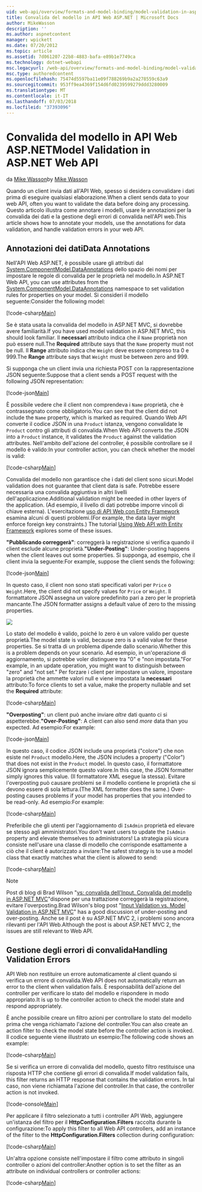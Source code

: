 ```yaml
---
uid: web-api/overview/formats-and-model-binding/model-validation-in-aspnet-web-api
title: Convalida del modello in API Web ASP.NET | Microsoft Docs
author: MikeWasson
description: ''
ms.author: aspnetcontent
manager: wpickett
ms.date: 07/20/2012
ms.topic: article
ms.assetid: 7d061207-22b8-4883-bafa-e89b1e7749ca
ms.technology: dotnet-webapi
msc.legacyurl: /web-api/overview/formats-and-model-binding/model-validation-in-aspnet-web-api
msc.type: authoredcontent
ms.openlocfilehash: 75474d5597ba11e09f788269b9a2a278559c63a9
ms.sourcegitcommit: 953ff9ea4369f154d6fd0239599279ddd3280009
ms.translationtype: MT
ms.contentlocale: it-IT
ms.lasthandoff: 07/03/2018
ms.locfileid: "37393096"
---
```

<a name="model-validation-in-aspnet-web-api"></a><span data-ttu-id="2460a-102">Convalida del modello in API Web ASP.NET</span><span class="sxs-lookup"><span data-stu-id="2460a-102">Model Validation in ASP.NET Web API</span></span>
====================
<span data-ttu-id="2460a-103">da [Mike Wasson](https://github.com/MikeWasson)</span><span class="sxs-lookup"><span data-stu-id="2460a-103">by [Mike Wasson](https://github.com/MikeWasson)</span></span>

<span data-ttu-id="2460a-104">Quando un client invia dati all'API Web, spesso si desidera convalidare i dati prima di eseguire qualsiasi elaborazione.</span><span class="sxs-lookup"><span data-stu-id="2460a-104">When a client sends data to your web API, often you want to validate the data before doing any processing.</span></span> <span data-ttu-id="2460a-105">Questo articolo illustra come annotare i modelli, usare le annotazioni per la convalida dei dati e la gestione degli errori di convalida nell'API web.</span><span class="sxs-lookup"><span data-stu-id="2460a-105">This article shows how to annotate your models, use the annotations for data validation, and handle validation errors in your web API.</span></span>

## <a name="data-annotations"></a><span data-ttu-id="2460a-106">Annotazioni dei dati</span><span class="sxs-lookup"><span data-stu-id="2460a-106">Data Annotations</span></span>

<span data-ttu-id="2460a-107">Nell'API Web ASP.NET, è possibile usare gli attributi dal [System.ComponentModel.DataAnnotations](/dotnet/api/system.componentmodel.dataannotations) dello spazio dei nomi per impostare le regole di convalida per le proprietà nel modello.</span><span class="sxs-lookup"><span data-stu-id="2460a-107">In ASP.NET Web API, you can use attributes from the [System.ComponentModel.DataAnnotations](/dotnet/api/system.componentmodel.dataannotations) namespace to set validation rules for properties on your model.</span></span> <span data-ttu-id="2460a-108">Si consideri il modello seguente:</span><span class="sxs-lookup"><span data-stu-id="2460a-108">Consider the following model:</span></span>

[!code-csharp[Main](model-validation-in-aspnet-web-api/samples/sample1.cs)]

<span data-ttu-id="2460a-109">Se è stata usata la convalida del modello in ASP.NET MVC, si dovrebbe avere familiarità.</span><span class="sxs-lookup"><span data-stu-id="2460a-109">If you have used model validation in ASP.NET MVC, this should look familiar.</span></span> <span data-ttu-id="2460a-110">Il **necessari** attributo indica che il `Name` proprietà non può essere null.</span><span class="sxs-lookup"><span data-stu-id="2460a-110">The **Required** attribute says that the `Name` property must not be null.</span></span> <span data-ttu-id="2460a-111">Il **Range** attributo indica che `Weight` deve essere compreso tra 0 e 999.</span><span class="sxs-lookup"><span data-stu-id="2460a-111">The **Range** attribute says that `Weight` must be between zero and 999.</span></span>

<span data-ttu-id="2460a-112">Si supponga che un client invia una richiesta POST con la rappresentazione JSON seguente:</span><span class="sxs-lookup"><span data-stu-id="2460a-112">Suppose that a client sends a POST request with the following JSON representation:</span></span>

[!code-json[Main](model-validation-in-aspnet-web-api/samples/sample2.json)]

<span data-ttu-id="2460a-113">È possibile vedere che il client non comprendeva i `Name` proprietà, che è contrassegnato come obbligatorio.</span><span class="sxs-lookup"><span data-stu-id="2460a-113">You can see that the client did not include the `Name` property, which is marked as required.</span></span> <span data-ttu-id="2460a-114">Quando Web API converte il codice JSON in una `Product` istanza, vengono convalidate le `Product` contro gli attributi di convalida.</span><span class="sxs-lookup"><span data-stu-id="2460a-114">When Web API converts the JSON into a `Product` instance, it validates the `Product` against the validation attributes.</span></span> <span data-ttu-id="2460a-115">Nell'ambito dell'azione del controller, è possibile controllare se il modello è valido:</span><span class="sxs-lookup"><span data-stu-id="2460a-115">In your controller action, you can check whether the model is valid:</span></span>

[!code-csharp[Main](model-validation-in-aspnet-web-api/samples/sample3.cs)]

<span data-ttu-id="2460a-116">Convalida del modello non garantisce che i dati del client sono sicuri.</span><span class="sxs-lookup"><span data-stu-id="2460a-116">Model validation does not guarantee that client data is safe.</span></span> <span data-ttu-id="2460a-117">Potrebbe essere necessaria una convalida aggiuntiva in altri livelli dell'applicazione.</span><span class="sxs-lookup"><span data-stu-id="2460a-117">Additional validation might be needed in other layers of the application.</span></span> <span data-ttu-id="2460a-118">(Ad esempio, il livello di dati potrebbe imporre vincoli di chiave esterna). L'esercitazione [uso di API Web con Entity Framework](../data/using-web-api-with-entity-framework/part-1.md) esamina alcuni di questi problemi.</span><span class="sxs-lookup"><span data-stu-id="2460a-118">(For example, the data layer might enforce foreign key constraints.) The tutorial [Using Web API with Entity Framework](../data/using-web-api-with-entity-framework/part-1.md) explores some of these issues.</span></span>

<span data-ttu-id="2460a-119">**"Pubblicando correggerà"**: correggerà la registrazione si verifica quando il client esclude alcune proprietà.</span><span class="sxs-lookup"><span data-stu-id="2460a-119">**"Under-Posting"**: Under-posting happens when the client leaves out some properties.</span></span> <span data-ttu-id="2460a-120">Si supponga, ad esempio, che il client invia la seguente:</span><span class="sxs-lookup"><span data-stu-id="2460a-120">For example, suppose the client sends the following:</span></span>

[!code-json[Main](model-validation-in-aspnet-web-api/samples/sample4.json)]

<span data-ttu-id="2460a-121">In questo caso, il client non sono stati specificati valori per `Price` o `Weight`.</span><span class="sxs-lookup"><span data-stu-id="2460a-121">Here, the client did not specify values for `Price` or `Weight`.</span></span> <span data-ttu-id="2460a-122">Il formattatore JSON assegna un valore predefinito pari a zero per le proprietà mancante.</span><span class="sxs-lookup"><span data-stu-id="2460a-122">The JSON formatter assigns a default value of zero to the missing properties.</span></span>

![](model-validation-in-aspnet-web-api/_static/image1.png)

<span data-ttu-id="2460a-123">Lo stato del modello è valido, poiché lo zero è un valore valido per queste proprietà.</span><span class="sxs-lookup"><span data-stu-id="2460a-123">The model state is valid, because zero is a valid value for these properties.</span></span> <span data-ttu-id="2460a-124">Se si tratta di un problema dipende dallo scenario.</span><span class="sxs-lookup"><span data-stu-id="2460a-124">Whether this is a problem depends on your scenario.</span></span> <span data-ttu-id="2460a-125">Ad esempio, in un'operazione di aggiornamento, si potrebbe voler distinguere tra "0" e "non impostata."</span><span class="sxs-lookup"><span data-stu-id="2460a-125">For example, in an update operation, you might want to distinguish between "zero" and "not set."</span></span> <span data-ttu-id="2460a-126">Per forzare i client per impostare un valore, impostare la proprietà che ammette valori null e viene impostata la **necessari** attributo:</span><span class="sxs-lookup"><span data-stu-id="2460a-126">To force clients to set a value, make the property nullable and set the **Required** attribute:</span></span>

[!code-csharp[Main](model-validation-in-aspnet-web-api/samples/sample5.cs?highlight=1-2)]

<span data-ttu-id="2460a-127">**"Overposting"**: un client può anche inviare *altre* dati quanto ci si aspetterebbe.</span><span class="sxs-lookup"><span data-stu-id="2460a-127">**"Over-Posting"**: A client can also send *more* data than you expected.</span></span> <span data-ttu-id="2460a-128">Ad esempio:</span><span class="sxs-lookup"><span data-stu-id="2460a-128">For example:</span></span>

[!code-json[Main](model-validation-in-aspnet-web-api/samples/sample6.json)]

<span data-ttu-id="2460a-129">In questo caso, il codice JSON include una proprietà ("colore") che non esiste nel `Product` modello.</span><span class="sxs-lookup"><span data-stu-id="2460a-129">Here, the JSON includes a property ("Color") that does not exist in the `Product` model.</span></span> <span data-ttu-id="2460a-130">In questo caso, il formattatore JSON ignora semplicemente questo valore.</span><span class="sxs-lookup"><span data-stu-id="2460a-130">In this case, the JSON formatter simply ignores this value.</span></span> <span data-ttu-id="2460a-131">(Il formattatore XML esegue la stessa). Evitare l'overposting può causare problemi se il modello contiene le proprietà che si devono essere di sola lettura.</span><span class="sxs-lookup"><span data-stu-id="2460a-131">(The XML formatter does the same.) Over-posting causes problems if your model has properties that you intended to be read-only.</span></span> <span data-ttu-id="2460a-132">Ad esempio:</span><span class="sxs-lookup"><span data-stu-id="2460a-132">For example:</span></span>

[!code-csharp[Main](model-validation-in-aspnet-web-api/samples/sample7.cs)]

<span data-ttu-id="2460a-133">Preferibile che gli utenti per l'aggiornamento di `IsAdmin` proprietà ed elevare se stesso agli amministratori.</span><span class="sxs-lookup"><span data-stu-id="2460a-133">You don't want users to update the `IsAdmin` property and elevate themselves to administrators!</span></span> <span data-ttu-id="2460a-134">La strategia più sicura consiste nell'usare una classe di modello che corrisponde esattamente a ciò che il client è autorizzato a inviare:</span><span class="sxs-lookup"><span data-stu-id="2460a-134">The safest strategy is to use a model class that exactly matches what the client is allowed to send:</span></span>

[!code-csharp[Main](model-validation-in-aspnet-web-api/samples/sample8.cs)]

> [!NOTE]
> <span data-ttu-id="2460a-135">Post di blog di Brad Wilson "[vs: convalida dell'Input. Convalida del modello in ASP.NET MVC](http://bradwilson.typepad.com/blog/2010/01/input-validation-vs-model-validation-in-aspnet-mvc.html)"dispone per una trattazione correggerà la registrazione, evitare l'overposting.</span><span class="sxs-lookup"><span data-stu-id="2460a-135">Brad Wilson's blog post "[Input Validation vs. Model Validation in ASP.NET MVC](http://bradwilson.typepad.com/blog/2010/01/input-validation-vs-model-validation-in-aspnet-mvc.html)" has a good discussion of under-posting and over-posting.</span></span> <span data-ttu-id="2460a-136">Anche se il post è su ASP.NET MVC 2, i problemi sono ancora rilevanti per l'API Web.</span><span class="sxs-lookup"><span data-stu-id="2460a-136">Although the post is about ASP.NET MVC 2, the issues are still relevant to Web API.</span></span>


## <a name="handling-validation-errors"></a><span data-ttu-id="2460a-137">Gestione degli errori di convalida</span><span class="sxs-lookup"><span data-stu-id="2460a-137">Handling Validation Errors</span></span>

<span data-ttu-id="2460a-138">API Web non restituire un errore automaticamente al client quando si verifica un errore di convalida.</span><span class="sxs-lookup"><span data-stu-id="2460a-138">Web API does not automatically return an error to the client when validation fails.</span></span> <span data-ttu-id="2460a-139">È responsabilità dell'azione del controller per verificare lo stato del modello e rispondere in modo appropriato.</span><span class="sxs-lookup"><span data-stu-id="2460a-139">It is up to the controller action to check the model state and respond appropriately.</span></span>

<span data-ttu-id="2460a-140">È anche possibile creare un filtro azioni per controllare lo stato del modello prima che venga richiamato l'azione del controller.</span><span class="sxs-lookup"><span data-stu-id="2460a-140">You can also create an action filter to check the model state before the controller action is invoked.</span></span> <span data-ttu-id="2460a-141">Il codice seguente viene illustrato un esempio:</span><span class="sxs-lookup"><span data-stu-id="2460a-141">The following code shows an example:</span></span>

[!code-csharp[Main](model-validation-in-aspnet-web-api/samples/sample9.cs)]

<span data-ttu-id="2460a-142">Se si verifica un errore di convalida del modello, questo filtro restituisce una risposta HTTP che contiene gli errori di convalida.</span><span class="sxs-lookup"><span data-stu-id="2460a-142">If model validation fails, this filter returns an HTTP response that contains the validation errors.</span></span> <span data-ttu-id="2460a-143">In tal caso, non viene richiamata l'azione del controller.</span><span class="sxs-lookup"><span data-stu-id="2460a-143">In that case, the controller action is not invoked.</span></span>

[!code-console[Main](model-validation-in-aspnet-web-api/samples/sample10.cmd)]

<span data-ttu-id="2460a-144">Per applicare il filtro selezionato a tutti i controller API Web, aggiungere un'istanza del filtro per il **HttpConfiguration.Filters** raccolta durante la configurazione:</span><span class="sxs-lookup"><span data-stu-id="2460a-144">To apply this filter to all Web API controllers, add an instance of the filter to the **HttpConfiguration.Filters** collection during configuration:</span></span>

[!code-csharp[Main](model-validation-in-aspnet-web-api/samples/sample11.cs)]

<span data-ttu-id="2460a-145">Un'altra opzione consiste nell'impostare il filtro come attributo in singoli controller o azioni del controller:</span><span class="sxs-lookup"><span data-stu-id="2460a-145">Another option is to set the filter as an attribute on individual controllers or controller actions:</span></span>

[!code-csharp[Main](model-validation-in-aspnet-web-api/samples/sample12.cs)]
